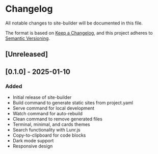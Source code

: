 # Changelog

All notable changes to site-builder will be documented in this file.

The format is based on [Keep a Changelog](https://keepachangelog.com/en/1.1.0/),
and this project adheres to [Semantic Versioning](https://semver.org/spec/v2.0.0.html).

## [Unreleased]

## [0.1.0] - 2025-01-10

### Added
- Initial release of site-builder
- Build command to generate static sites from project.yaml
- Serve command for local development
- Watch command for auto-rebuild
- Clean command to remove generated files
- Terminal, minimal, and cards themes
- Search functionality with Lunr.js
- Copy-to-clipboard for code blocks
- Dark mode support
- Responsive design